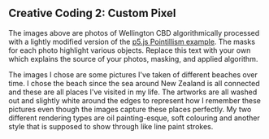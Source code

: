 ## Creative Coding 2: Custom Pixel

The images above are photos of Wellington CBD algorithmically processed with a lightly modified version of the [p5.js Pointillism example](https://p5js.org/examples/image-pointillism.html). The masks for each photo highlight various objects. Replace this text with your own which explains the source of your photos, masking, and applied algorithm.

The images I chose are some pictures I've taken of different beaches over time. I chose the beach since the sea around New Zealand is all connected and these are all places I've visited in my life. The artworks are all washed out and slightly white around the edges to represent how I remember these pictures even though the images capture these places perfectly. My two different rendering types are oil painting-esque, soft colouring and another style that is supposed to show through like line paint strokes.
